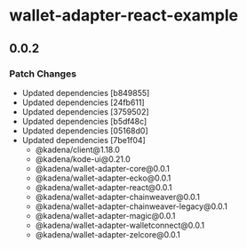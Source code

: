 # wallet-adapter-react-example

## 0.0.2

### Patch Changes

- Updated dependencies \[b849855]
- Updated dependencies \[24fb611]
- Updated dependencies \[3759502]
- Updated dependencies \[b5df48c]
- Updated dependencies \[05168d0]
- Updated dependencies \[7be1f04]
  - @kadena/client\@1.18.0
  - @kadena/kode-ui\@0.21.0
  - @kadena/wallet-adapter-core\@0.0.1
  - @kadena/wallet-adapter-ecko\@0.0.1
  - @kadena/wallet-adapter-react\@0.0.1
  - @kadena/wallet-adapter-chainweaver\@0.0.1
  - @kadena/wallet-adapter-chainweaver-legacy\@0.0.1
  - @kadena/wallet-adapter-magic\@0.0.1
  - @kadena/wallet-adapter-walletconnect\@0.0.1
  - @kadena/wallet-adapter-zelcore\@0.0.1
